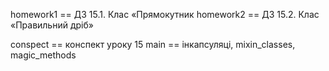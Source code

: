homework1 == ДЗ 15.1. Клас «Прямокутник
homework2 == ДЗ 15.2. Клас «Правильний дріб»

conspect == конспект уроку 15
main == інкапсуляці, mixin_classes, magic_methods